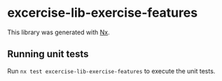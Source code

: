 # excercise-lib-exercise-features

This library was generated with [Nx](https://nx.dev).

## Running unit tests

Run `nx test excercise-lib-exercise-features` to execute the unit tests.
